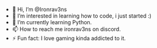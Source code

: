 - 👋 Hi, I’m @Ironrav3ns
- 👀 I’m interested in learning how to code, i just started :)
- 🌱 I’m currently learning Python. 
- 📫 How to reach me ironrav3ns on discord.
- ⚡ Fun fact: I love gaming kinda addicted to it.
